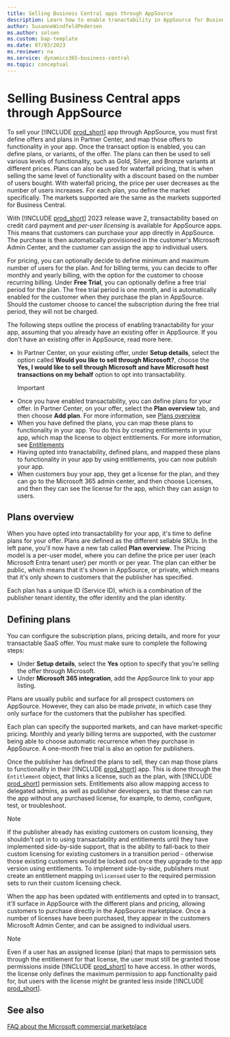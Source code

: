 ```yaml
---
title: Selling Business Central apps through AppSource
description: Learn how to enable tranactability in AppSource for Business Central apps.
author: SusanneWindfeldPedersen
ms.author: solsen
ms.custom: bap-template
ms.date: 07/03/2023
ms.reviewer: na
ms.service: dynamics365-business-central
ms.topic: conceptual
---
```


# Selling Business Central apps through AppSource

To sell your [!INCLUDE [prod_short](includes/prod_short.md)] app through AppSource, you must first define offers and plans in Partner Center, and map those offers to functionality in your app. Once the transact option is enabled, you can define plans, or variants, of the offer. The plans can then be used to sell various levels of functionality, such as Gold, Silver, and Bronze variants at different prices. Plans can also be used for waterfall pricing, that is when selling the same level of functionality with a discount based on the number of users bought. With waterfall pricing, the price per user decreases as the number of users increases. For each plan, you define the market specifically. The markets supported are the same as the markets supported for Business Central.

With [!INCLUDE [prod_short](includes/prod_short.md)] 2023 release wave 2, transactability based on credit card payment and *per-user licensing* is available for AppSource apps. This means that customers can purchase your app directly in AppSource. The purchase is then automatically provisioned in the customer's Microsoft Admin Center, and the customer can assign the app to individual users.

For pricing, you can optionally decide to define minimum and maximum number of users for the plan. And for billing terms, you can decide to offer monthly and yearly billing, with the option for the customer to choose recurring billing. Under **Free Trial**, you can optionally define a free trial period for the plan. The free trial period is one month, and is automatically enabled for the customer when they purchase the plan in AppSource. Should the customer choose to cancel the subscription during the free trial period, they will not be charged.

The following steps outline the process of enabling tranactability for your app, assuming that you already have an existing offer in AppSource. If you don't have an existing offer in AppSource, read more here.

- In Partner Center, on your existing offer, under **Setup details**, select the option called **Would you like to sell through Microsoft?**, choose the **Yes, I would like to sell through Microsoft and have Microsoft host transactions on my behalf** option to opt into transactability.  
    > [!IMPORTANT]  
    > <insert include file here>
- Once you have enabled transactability, you can define plans for your offer. In Partner Center, on your offer, select the **Plan overview** tab, and then choose **Add plan**. For more information, see [Plans overview]()
- When you have defined the plans, you can map these plans to functionality in your app. You do this by creating entitlements in your app, which map the license to object entitlements. For more information, see [Entitlements]() 
- Having opted into tranactability, defined plans, and mapped these plans to functionality in your app by using entitlements, you can now publish your app.
- When customers buy your app, they get a license for the plan, and they can go to the Microsoft 365 admin center, and then choose Licenses, and then they can see the license for the app, which they can assign to users.


## Plans overview

When you have opted into transactability for your app, it's time to define plans for your offer. Plans are defined as the different sellable SKUs.
In the left pane, you'll now have a new tab called **Plan overview**.
The Pricing model is a per-user model, where you can define the price per user (each Microsoft Entra tenant user) per month or per year. The plan can either be public, which means that it's shown in AppSource, or private, which means that it's only shown to customers that the publisher has specified.

Each plan has a unique ID (Service ID), which is a combination of the publisher tenant identity, the offer identity and the plan identity.

<!--
**Notes**

Use the Plans + Pricing tab in Partner Center for Business Central apps

In Partner Center, there's a Marketplace offers section - where you create a New offer, and select Dynamics 365 Business Central offer. This article explains how you enable transactability for an existing app.

On the offer, you have an overview of publish status, validation and more

In the Setup details, you now have a new option called **Would you like to sell through Microsoft?**, choose the **Yes, I would like to sell through Microsoft and have Microsoft host transactions on my behalf** option to opt into transactability.

In the left pane, you'll now have a new tab called **Plan overview**. Plans are defined as the different sellable SKUs.
The Pricing model is a per-user model, where you can define the price per user (each Microsoft Entra tenant user) per month or per year. The plan can either be public, which means that it's shown in AppSource, or private, which means that it's only shown to customers that the publisher has specified.

Each plan has a unique ID (Service ID), which is a combination of the publisher tenant identity, the offer identity and the plan identity.

**Tie the plan/SKU into my app** - granting access

Entitlements in the app that map the license to object entitlements, which are basically permission sets.

On the entitlement object, choose Type = PerUserOfferPlan, and then you specify the Id, which is the Service ID of the plan that you defined in Partner Center.

This also means that when you create a new plan, you have to update your app to include the new service ID in the entitlements.

When customers buy your app, they get a license for the plan, and they can go to the Microsoft 365 admin center, and then choose Licenses, and then they can see the license for the app, which they can assign to users.






-->










## Defining plans

You can configure the subscription plans, pricing details, and more for your transactable SaaS offer. You must make sure to complete the following steps: 

- Under **Setup details**, select the **Yes** option to specify that you’re selling the offer through Microsoft. 
- Under **Microsoft 365 integration**, add the AppSource link to your app listing.

Plans are usually public and surface for all prospect customers on AppSource. However, they can also be made *private*, in which case they only surface for the customers that the publisher has specified.

Each plan can specify the supported markets, and can have market-specific pricing. Monthly and yearly billing terms are supported, with the customer being able to choose automatic recurrence when they purchase in AppSource. A one-month free trial is also an option for publishers. 

Once the publisher has defined the plans to sell, they can map those plans to functionality in their [!INCLUDE [prod_short](includes/prod_short.md)] app. This is done through the `Entitlement` object, that links a license, such as the plan, with [!INCLUDE [prod_short](includes/prod_short.md)] permission sets. Entitlements also allow mapping access to delegated admins, as well as publisher developers, so that these can run the app without any purchased license, for example, to demo, configure, test, or troubleshoot.

> [!NOTE]  
> If the publisher already has existing customers on custom licensing, they shouldn't opt in to using transactability and entitlements until they have implemented side-by-side support, that is the ability to fall-back to their custom licensing for existing customers in a transition period - otherwise those existing customers would be locked out once they upgrade to the app version using entitlements. To implement side-by-side, publishers must create an entitlement mapping `Unlicensed` user to the required permission sets to run their custom licensing check. 

When the app has been updated with entitlements and opted in to transact, it'll surface in AppSource with the different plans and pricing, allowing customers to purchase directly in the AppSource marketplace. Once a number of licenses have been purchased, they appear in the customers Microsoft Admin Center, and can be assigned to individual users.

> [!NOTE]  
> Even if a user has an assigned license (plan) that maps to permission sets through the entitlement for that license, the user must still be granted those permissions inside [!INCLUDE [prod_short](includes/prod_short.md)] to have access. In other words, the license only defines the maximum permission to app functionality paid for, but users with the license might be granted less inside [!INCLUDE [prod_short](includes/prod_short.md)].

## See also

[FAQ about the Microsoft commercial marketplace](/partner-center/marketplace/marketplace-faq-publisher-guide)  